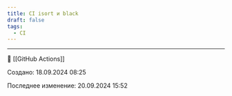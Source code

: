```yaml
---
title: CI isort и black
draft: false
tags:
  - CI
---
```


----
📂 [[GitHub Actions]]

Cоздано: 18.09.2024 08:25

Последнее изменение: 20.09.2024 15:52